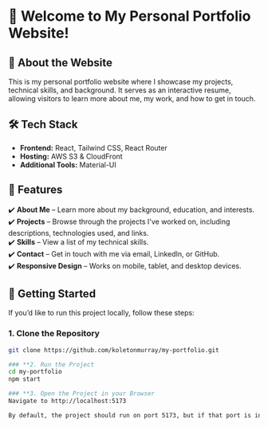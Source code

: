 # 🚀 Welcome to My Personal Portfolio Website!  

## 🌟 About the Website  

This is my personal portfolio website where I showcase my projects, technical skills, and background. It serves as an interactive resume, allowing visitors to learn more about me, my work, and how to get in touch.

## 🛠️ Tech Stack  

- **Frontend:** React, Tailwind CSS, React Router  
- **Hosting:** AWS S3 & CloudFront  
- **Additional Tools:** Material-UI

## 🎨 Features  

✔️ **About Me** – Learn more about my background, education, and interests.  
✔️ **Projects** – Browse through the projects I've worked on, including descriptions, technologies used, and links.  
✔️ **Skills** – View a list of my technical skills.  
✔️ **Contact** – Get in touch with me via email, LinkedIn, or GitHub.  
✔️ **Responsive Design** – Works on mobile, tablet, and desktop devices.  

## 🚀 Getting Started  

If you’d like to run this project locally, follow these steps:

### **1. Clone the Repository**  
```bash
git clone https://github.com/koletonmurray/my-portfolio.git

### **2. Run the Project
cd my-portfolio
npm start

### **3. Open the Project in your Browser
Navigate to http://localhost:5173

By default, the project should run on port 5173, but if that port is in use, check the terminal output for the actual development server URL.